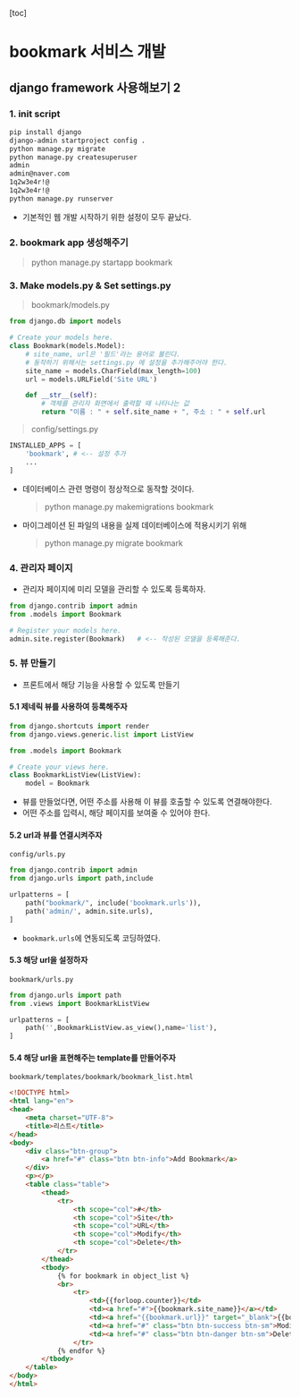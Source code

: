 [toc]

# bookmark 서비스 개발

## django framework 사용해보기 2

### 1. init script

```bash
pip install django
django-admin startproject config .
python manage.py migrate
python manage.py createsuperuser
admin
admin@naver.com
1q2w3e4r!@
1q2w3e4r!@
python manage.py runserver

```

- 기본적인 웹 개발 시작하기 위한 설정이 모두 끝났다.

### 2. bookmark app 생성해주기

> python manage.py startapp bookmark

### 3. Make models.py & Set settings.py

>  bookmark/models.py

```python
from django.db import models

# Create your models here.
class Bookmark(models.Model):
    # site_name, url은 '필드'라는 용어로 불린다.
    # 동작하기 위해서는 settings.py 에 설정을 추가해주어야 한다.
    site_name = models.CharField(max_length=100)
    url = models.URLField('Site URL')

    def __str__(self):
        # 객체를 관리자 화면에서 출력할 때 나타나는 값
        return "이름 : " + self.site_name + ", 주소 : " + self.url
```

> config/settings.py

```python
INSTALLED_APPS = [
    'bookmark', # <-- 설정 추가
    ...
]
```

- 데이터베이스 관련 명령이 정상적으로 동작할 것이다.

  > python manage.py makemigrations bookmark

- 마이그레이션 된 파일의 내용을 실제 데이터베이스에 적용시키기 위해

  > python manage.py migrate bookmark

### 4. 관리자 페이지

- 관리자 페이지에 미리 모델을 관리할 수 있도록 등록하자.

```python
from django.contrib import admin
from .models import Bookmark

# Register your models here.
admin.site.register(Bookmark)	# <-- 작성된 모델을 등록해준다.
```

### 5. 뷰 만들기

- 프론트에서 해당 기능을 사용할 수 있도록 만들기

#### 5.1 제네릭 뷰를 사용하여 등록해주자

```python
from django.shortcuts import render
from django.views.generic.list import ListView

from .models import Bookmark

# Create your views here.
class BookmarkListView(ListView):
    model = Bookmark
```

- 뷰를 만들었다면, 어떤 주소를 사용해 이 뷰를 호출할 수 있도록 연결해야한다.
- 어떤 주소를 입력시, 해당 페이지를 보여줄 수 있어야 한다.

#### 5.2 url과 뷰를 연결시켜주자

`config/urls.py`

```python
from django.contrib import admin
from django.urls import path,include

urlpatterns = [
    path("bookmark/", include('bookmark.urls')),
    path('admin/', admin.site.urls),
]
```

- `bookmark.urls`에 연동되도록 코딩하였다. 

#### 5.3 해당 url을 설정하자

`bookmark/urls.py`

```python
from django.urls import path
from .views import BookmarkListView

urlpatterns = [
    path('',BookmarkListView.as_view(),name='list'),
]
```

#### 5.4 해당 url을 표현해주는 template를 만들어주자

`bookmark/templates/bookmark/bookmark_list.html`

```html
<!DOCTYPE html>
<html lang="en">
<head>
    <meta charset="UTF-8">
    <title>리스트</title>
</head>
<body>
    <div class="btn-group">
        <a href="#" class="btn btn-info">Add Bookmark</a>
    </div>
    <p></p>
    <table class="table">
        <thead>
            <tr>
                <th scope="col">#</th>
                <th scope="col">Site</th>
                <th scope="col">URL</th>
                <th scope="col">Modify</th>
                <th scope="col">Delete</th>
            </tr>
        </thead>
        <tbody>
            {% for bookmark in object_list %}
            <br>
                <tr>
                    <td>{{forloop.counter}}</td>
                    <td><a href="#">{{bookmark.site_name}}</a></td>
                    <td><a href="{{bookmark.url}}" target="_blank">{{bookmark.url}}</a></td>
                    <td><a href="#" class="btn btn-success btn-sm">Modify</a></td>
                    <td><a href="#" class="btn btn-danger btn-sm">Delete</a></td>
                </tr>   
            {% endfor %}
        </tbody>
    </table>
</body>
</html>
```





